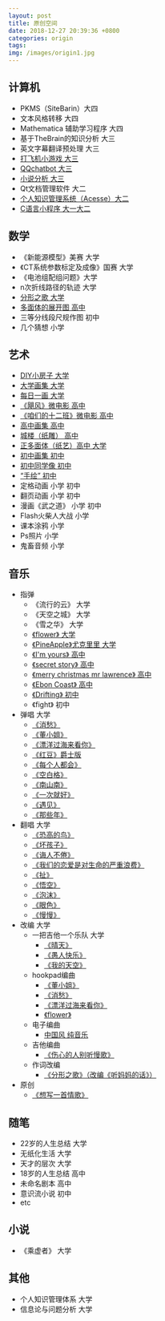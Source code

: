 ```yaml
---
layout: post
title: 原创空间
date: 2018-12-27 20:39:36 +0800
categories: origin
tags:  
img: /images/origin1.jpg
---
```


## 计算机
* PKMS（SiteBarin）大四
* 文本风格转移 大四
* Mathematica 辅助学习程序 大四
* 基于TheBrain的知识分析 大三
* 英文字幕翻译预处理 大三
* [打飞机小游戏 大三](http://wangweiguang.xyz/cs/2018/03/09/pyxxm.html)
* [QQchatbot 大三](http://wangweiguang.xyz/ai/origin/2018/03/03/chatbot1.html)
* [小说分析 大三](http://wangweiguang.xyz/ai/2018/02/18/santi2vec.html)
* Qt文档管理软件 大二
* [个人知识管理系统（Acesse）大二](http://wangweiguang.xyz/origin/2017/06/01/pkms0.html)
* [C语言小程序 大一大二](http://wangweiguang.xyz/origin/2016/06/06/xcx.html)

## 数学
* 《新能源模型》美赛 大学
* 《CT系统参数标定及成像》国赛 大学
* 《电池组配组问题》大学
* n次折线路径的轨迹 大学
* [分形之歌 大学](http://wangweiguang.xyz/origin/2015/10/19/fxzg.html)
* [多面体的展开图 高中](http://wangweiguang.xyz/origin/2014/10/01/handcraft.html)
* 三等分线段尺规作图 初中
* 几个猜想 小学

## 艺术
* [DIY小房子 大学](http://wangweiguang.xyz/origin/2018/09/03/diyhouse.html)
* [大学画集 大学](http://wangweiguang.xyz/origin/2016/01/01/dxhj.html)
* [每日一画 大学](http://wangweiguang.xyz/origin/2015/10/01/mryh.html)
* [《飓风》微电影 高中](https://v.youku.com/v_show/id_XNzQwOTQxNTE2.html)
* [《咱们的十二班》微电影 高中](https://www.bilibili.com/video/av39800856)
* [高中画集 高中](http://wangweiguang.xyz/origin/2015/01/01/gzhj.html)
* [城楼（纸雕） 高中](http://wangweiguang.xyz/origin/2014/10/01/handcraft.html)  
* [正多面体（纸艺）高中 大学](http://wangweiguang.xyz/origin/2014/10/01/handcraft.html)
* [初中画集 初中](http://wangweiguang.xyz/origin/2011/01/01/czhj.html)
* [初中同学像 初中](http://wangweiguang.xyz/origin/2013/06/01/cztxx.html)
* [“手绘” 初中](http://wangweiguang.xyz/origin/2010/10/01/sh.html) 
* 定格动画 小学 初中 
* 翻页动画 小学 初中
* 漫画《武之道》 小学 初中
* Flash火柴人大战 小学
* 课本涂鸦 小学
* Ps照片 小学 
* 鬼畜音频 小学

## 音乐
* 指弹
  * 《流行的云》 大学
  * 《天空之城》 大学
  * 《雪之华》 大学
  * [《flower》 大学](http://wangweiguang.xyz/music/2017/10/09/flower.html)
  * [《PineApple》尤克里里 大学](http://node.kg.qq.com/play?s=1zo85o1O3nKe_1Er&g_f=personal)
  * [《I'm yours》 高中](http://v.youku.com/v_show/id_XNjczMDAzMDk2.html?spm=a2hzp.8244740.0.0)
  * [《secret story》 高中](http://v.youku.com/v_show/id_XNjY2NTI3MDA0.html?spm=a2hzp.8244740.0.0)
  * [《merry christmas mr lawrence》 高中](http://v.youku.com/v_show/id_XNjE2MDA5MTQ0.html?spm=a2hzp.8244740.0.0)
  * [《Ebon Coast》 高中](http://v.youku.com/v_show/id_XNjE3OTcxMzQ4.html?spm=a2hzp.8244740.0.0) 
  * [《Drifting》 初中](http://v.youku.com/v_show/id_XNjExNDE0NzQ0.html?spm=a2hzp.8244740.0.0&f=20074018)
  * 《fight》 初中
* 弹唱 大学
  * [《消愁》 ](http://node.kg.qq.com/play?s=dVAkqAdMSyIHndTw&g_f=personal) 
  * [《董小姐》 ](http://wangweiguang.xyz/music/2017/10/31/dxj.html)
  * [《漂洋过海来看你》 ](http://wangweiguang.xyz/music/2017/09/25/pyghlkn.html)
  * [《红豆》爵士版](http://node.kg.qq.com/play?s=rUYEyYrlYqCSCrBF&g_f=personal)
  * [《每个人都会》](http://node.kg.qq.com/play?s=ky9dU9kwBcGL9ki3&g_f=personal)
  * [《空白格》](http://node.kg.qq.com/play?s=fWlZ0lfYl79hCfkr&g_f=personal)
  * [《南山南》](http://node.kg.qq.com/play?s=7IEYFE7Zq70QJ7TR&g_f=personal)
  * [《一次就好》](http://node.kg.qq.com/play?s=xTOi2OxoGEgW8xKO&g_f=personal)
  * [《遇见》](http://node.kg.qq.com/play?s=lpfSXflrWwUUYl8w&g_f=personal)
  * [《那些年》](http://node.kg.qq.com/play?s=4CvHav4c6P-GG4w3&g_f=personal)
* 翻唱  大学
  * [《恐高的鸟》](http://node.kg.qq.com/play?s=z13s_3zGo1y6uzEt&g_f=personal)
  * [《坏孩子》](http://node.kg.qq.com/play?s=1zo85o1O3-L361ht&g_f=personal)
  * [《诲人不倦》](http://node.kg.qq.com/play?s=fWlZ0lfYps_3ffCw&g_f=personal)
  * [《我们的恋爱是对生命的严重浪费》](http://node.kg.qq.com/play?s=ykBVrByX96TxbyCX&g_f=personal)
  * [《扯》](http://node.kg.qq.com/play?s=DanGCnDsiF0rwDeH&g_f=personal)
  * [《悟空》](http://node.kg.qq.com/play?s=ky9dU9kw00hiJki-&g_f=personal)
  * [《泡沫》](http://node.kg.qq.com/play?s=eJcQPcevbbN5YeD7&g_f=personal)
  * [《眼色》](http://node.kg.qq.com/play?s=6vCunC6J4fvpW6Ue&g_f=personal)
  * [《慢慢》](http://node.kg.qq.com/play?s=DanGCnDsieLDDDJ0&g_f=personal)
* 改编 大学
  * 一把吉他一个乐队 大学
    * [《晴天》](https://changba.com/s/IuhOvqchON7QTOL6-L5OfQ?&code=RkvQSz26klo9wV9wP51cPaTjK01sETym6avJhjDBLrfJNtlDyLTqcvRy0r1o3B6OH7pzRTa2flrE3m5SeSzZqzdHzeNRjxdOffA54bOIrvyYljka_AZRdoEnlQxuy7Nf)
    * [《愚人快乐》](https://changba.com/s/179FouIYE0KxnrA4YdyW7w?&code=RkvQSz26klo9wV9wP51cPaTjK01sETym6avJhjDBLrfJNtlDyLTqcvRy0r1o3B6OH7pzRTa2flrE3m5SeSzZqzdHzeNRjxdOffA54bOIrvyYljka_AZRdoEnlQxuy7Nf)
    * [《我的天空》](https://changba.com/s/olYSBUmymkza-HM4SsI4Bw?&code=RkvQSz26klo9wV9wP51cPaTjK01sETym6avJhjDBLrfJNtlDyLTqcvRy0r1o3B6OH7pzRTa2flrE3m5SeSzZqzdHzeNRjxdOffA54bOIrvyYljka_AZRdoEnlQxuy7Nf)
  * hookpad编曲
    * [《董小姐》](https://www.hooktheory.com/hookpad/my)
    * [《消愁》](https://www.hooktheory.com/hookpad/app/id/400208)
    * [《漂洋过海来看你》](https://www.hooktheory.com/hookpad/app/id/399520) 
    * [《flower》](https://www.hooktheory.com/hookpad/app/id/340896) 
  * 电子编曲
    * [中国风 纯音乐](http://v.youku.com/v_show/id_XMTYxMzEwMDAxNg==.html?spm=a2hzp.8244740.0.0)
  * 吉他编曲
    * [《伤心的人别听慢歌》](http://node.kg.qq.com/play?s=tS-pM-tq-UTwStGQ&g_f=personal) 
  * 作词改编
    * [《分形之歌》（改编《听妈妈的话》）](http://wangweiguang.xyz/origin/2015/10/19/fxzg.html)
* 原创 
  * [《想写一首情歌》](http://wangweiguang.xyz/origin/2016/12/03/xxysqg.html)

## 随笔
* 22岁的人生总结 大学
* 无纸化生活 大学
* 天才的层次 大学
* 18岁的人生总结 高中
* 未命名剧本 高中 
* 意识流小说 初中
* etc

## 小说
* 《乘虚者》 大学

## 其他
* 个人知识管理体系 大学
* 信息论与问题分析 大学
